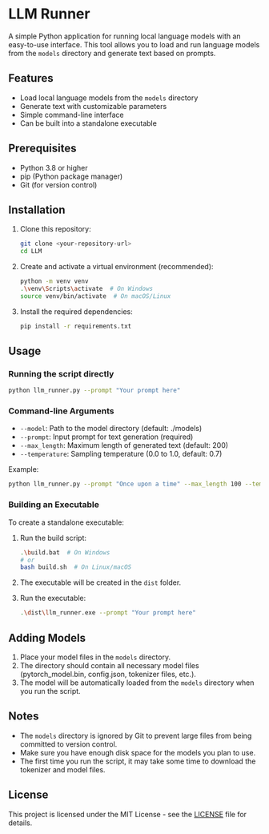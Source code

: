 # LLM Runner

A simple Python application for running local language models with an easy-to-use interface. This tool allows you to load and run language models from the `models` directory and generate text based on prompts.

## Features

- Load local language models from the `models` directory
- Generate text with customizable parameters
- Simple command-line interface
- Can be built into a standalone executable

## Prerequisites

- Python 3.8 or higher
- pip (Python package manager)
- Git (for version control)

## Installation

1. Clone this repository:
   ```bash
   git clone <your-repository-url>
   cd LLM
   ```

2. Create and activate a virtual environment (recommended):
   ```bash
   python -m venv venv
   .\venv\Scripts\activate  # On Windows
   source venv/bin/activate  # On macOS/Linux
   ```

3. Install the required dependencies:
   ```bash
   pip install -r requirements.txt
   ```

## Usage

### Running the script directly

```bash
python llm_runner.py --prompt "Your prompt here"
```

### Command-line Arguments

- `--model`: Path to the model directory (default: ./models)
- `--prompt`: Input prompt for text generation (required)
- `--max_length`: Maximum length of generated text (default: 200)
- `--temperature`: Sampling temperature (0.0 to 1.0, default: 0.7)

Example:
```bash
python llm_runner.py --prompt "Once upon a time" --max_length 100 --temperature 0.8
```

### Building an Executable

To create a standalone executable:

1. Run the build script:
   ```bash
   .\build.bat  # On Windows
   # or
   bash build.sh  # On Linux/macOS
   ```

2. The executable will be created in the `dist` folder.

3. Run the executable:
   ```bash
   .\dist\llm_runner.exe --prompt "Your prompt here"
   ```

## Adding Models

1. Place your model files in the `models` directory.
2. The directory should contain all necessary model files (pytorch_model.bin, config.json, tokenizer files, etc.).
3. The model will be automatically loaded from the `models` directory when you run the script.

## Notes

- The `models` directory is ignored by Git to prevent large files from being committed to version control.
- Make sure you have enough disk space for the models you plan to use.
- The first time you run the script, it may take some time to download the tokenizer and model files.

## License

This project is licensed under the MIT License - see the [LICENSE](LICENSE) file for details.
